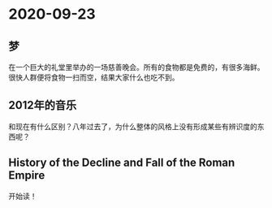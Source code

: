 # 2020-09-23

## 梦

在一个巨大的礼堂里举办的一场慈善晚会。所有的食物都是免费的，有很多海鲜。很快人群便将食物一扫而空，结果大家什么也吃不到。

## 2012年的音乐

和现在有什么区别？八年过去了，为什么整体的风格上没有形成某些有辨识度的东西呢？

## History of the Decline and Fall of the Roman Empire

开始读！





